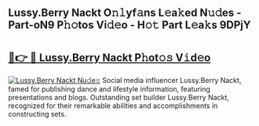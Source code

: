 ## Lussy.Berry Nackt O𝚗𝚕yf𝚊ns L𝚎a𝚔ed N𝚞𝚍es - Part-oN9 P𝚑𝚘tos Vi𝚍𝚎o - H𝚘𝚝 Part L𝚎a𝚔s 9DPjY

# <h2><a href="http://kf94jkz.oniu.top/?m=Lussy.Berry+Nackt">🔗👉 🔴 Lussy.Berry Nackt P𝚑ot𝚘𝚜 V𝚒d𝚎o</a></h2>

[![Lussy.Berry Nackt Nu𝚍e𝚜](https://i.imgur.com/0qMVB7G.gif)](http://kf94jkz.oniu.top/?m=Lussy.Berry+Nackt)
Social media influencer Lussy.Berry Nackt, famed for publishing dance and lifestyle information, featuring presentations and blogs. Outstanding set builder Lussy.Berry Nackt, recognized for their remarkable abilities and accomplishments in constructing sets.  
